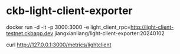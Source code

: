 # ckb-light-client-exporter

docker run -d -it -p 3000:3000 -e light_client_rpc=http://light-client-testnet.ckbapp.dev jiangxianliang/light-client-exporter:20240102

curl http://127.0.0.1:3000/metrics/lightclient

